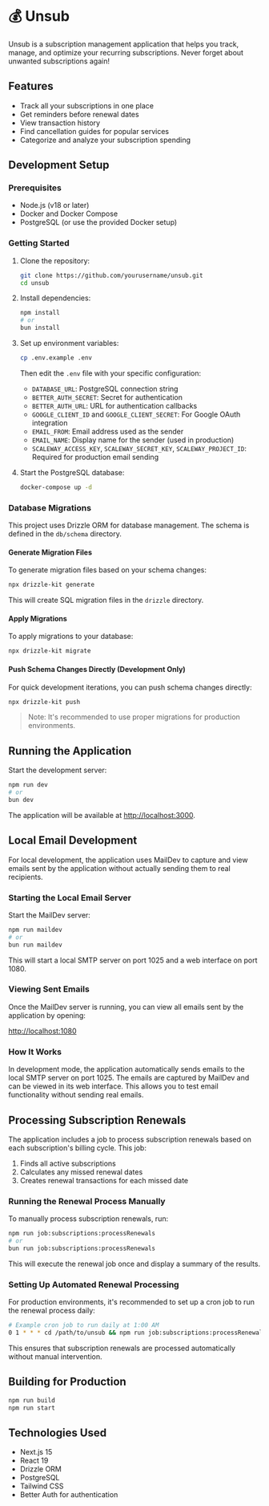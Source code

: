 # 💰 Unsub

Unsub is a subscription management application that helps you track, manage, and optimize your recurring subscriptions. Never forget about unwanted subscriptions again!

## Features

- Track all your subscriptions in one place
- Get reminders before renewal dates
- View transaction history
- Find cancellation guides for popular services
- Categorize and analyze your subscription spending

## Development Setup

### Prerequisites

- Node.js (v18 or later)
- Docker and Docker Compose
- PostgreSQL (or use the provided Docker setup)

### Getting Started

1. Clone the repository:
   ```bash
   git clone https://github.com/yourusername/unsub.git
   cd unsub
   ```

2. Install dependencies:
   ```bash
   npm install
   # or
   bun install
   ```

3. Set up environment variables:
   ```bash
   cp .env.example .env
   ```
   Then edit the `.env` file with your specific configuration:
   - `DATABASE_URL`: PostgreSQL connection string
   - `BETTER_AUTH_SECRET`: Secret for authentication
   - `BETTER_AUTH_URL`: URL for authentication callbacks
   - `GOOGLE_CLIENT_ID` and `GOOGLE_CLIENT_SECRET`: For Google OAuth integration
   - `EMAIL_FROM`: Email address used as the sender
   - `EMAIL_NAME`: Display name for the sender (used in production)
   - `SCALEWAY_ACCESS_KEY`, `SCALEWAY_SECRET_KEY`, `SCALEWAY_PROJECT_ID`: Required for production email sending

4. Start the PostgreSQL database:
   ```bash
   docker-compose up -d
   ```

### Database Migrations

This project uses Drizzle ORM for database management. The schema is defined in the `db/schema` directory.

#### Generate Migration Files

To generate migration files based on your schema changes:

```bash
npx drizzle-kit generate
```

This will create SQL migration files in the `drizzle` directory.

#### Apply Migrations

To apply migrations to your database:

```bash
npx drizzle-kit migrate
```

#### Push Schema Changes Directly (Development Only)

For quick development iterations, you can push schema changes directly:

```bash
npx drizzle-kit push
```

> Note: It's recommended to use proper migrations for production environments.

## Running the Application

Start the development server:

```bash
npm run dev
# or
bun dev
```

The application will be available at [http://localhost:3000](http://localhost:3000).

## Local Email Development

For local development, the application uses MailDev to capture and view emails sent by the application without actually sending them to real recipients.

### Starting the Local Email Server

Start the MailDev server:

```bash
npm run maildev
# or
bun run maildev
```

This will start a local SMTP server on port 1025 and a web interface on port 1080.

### Viewing Sent Emails

Once the MailDev server is running, you can view all emails sent by the application by opening:

[http://localhost:1080](http://localhost:1080)

### How It Works

In development mode, the application automatically sends emails to the local SMTP server on port 1025. The emails are captured by MailDev and can be viewed in its web interface. This allows you to test email functionality without sending real emails.

## Processing Subscription Renewals

The application includes a job to process subscription renewals based on each subscription's billing cycle. This job:

1. Finds all active subscriptions
2. Calculates any missed renewal dates
3. Creates renewal transactions for each missed date

### Running the Renewal Process Manually

To manually process subscription renewals, run:

```bash
npm run job:subscriptions:processRenewals
# or
bun run job:subscriptions:processRenewals
```

This will execute the renewal job once and display a summary of the results.

### Setting Up Automated Renewal Processing

For production environments, it's recommended to set up a cron job to run the renewal process daily:

```bash
# Example cron job to run daily at 1:00 AM
0 1 * * * cd /path/to/unsub && npm run job:subscriptions:processRenewals
```

This ensures that subscription renewals are processed automatically without manual intervention.

## Building for Production

```bash
npm run build
npm run start
```

## Technologies Used

- Next.js 15
- React 19
- Drizzle ORM
- PostgreSQL
- Tailwind CSS
- Better Auth for authentication
